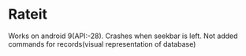 # Rateit
Works on android 9(API:-28).
Crashes when seekbar is left.
Not added commands for records(visual representation of database)

